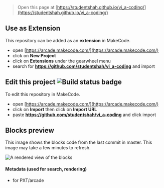  


> Open this page at [https://studentshah.github.io/vi_a-coding/](https://studentshah.github.io/vi_a-coding/)

## Use as Extension

This repository can be added as an **extension** in MakeCode.

* open [https://arcade.makecode.com/](https://arcade.makecode.com/)
* click on **New Project**
* click on **Extensions** under the gearwheel menu
* search for **https://github.com/studentshah/vi_a-coding** and import

## Edit this project ![Build status badge](https://github.com/studentshah/vi_a-coding/workflows/MakeCode/badge.svg)

To edit this repository in MakeCode.

* open [https://arcade.makecode.com/](https://arcade.makecode.com/)
* click on **Import** then click on **Import URL**
* paste **https://github.com/studentshah/vi_a-coding** and click import

## Blocks preview

This image shows the blocks code from the last commit in master.
This image may take a few minutes to refresh.

![A rendered view of the blocks](https://github.com/studentshah/vi_a-coding/raw/master/.github/makecode/blocks.png)

#### Metadata (used for search, rendering)

* for PXT/arcade
<script src="https://makecode.com/gh-pages-embed.js"></script><script>makeCodeRender("{{ site.makecode.home_url }}", "{{ site.github.owner_name }}/{{ site.github.repository_name }}");</script>
